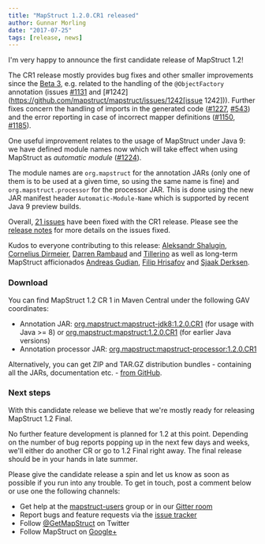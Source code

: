 ```yaml
---
title: "MapStruct 1.2.0.CR1 released"
author: Gunnar Morling
date: "2017-07-25"
tags: [release, news]
---
```


I'm very happy to announce the first candidate release of MapStruct 1.2!

The CR1 release mostly provides bug fixes and other smaller improvements since the [Beta 3](http://mapstruct.org/news/2017-06-02-mapstruct-1_2_0_Beta3-is-out/),
e.g. related to the handling of the `@ObjectFactory` annotation (issues [#1131](https://github.com/mapstruct/mapstruct/issues/1131) and [#1242](https://github.com/mapstruct/mapstruct/issues/1242[issue 1242])).
Further fixes concern the handling of imports in the generated code ([#1227](https://github.com/mapstruct/mapstruct/issues/1227), [#543](https://github.com/mapstruct/mapstruct/issues/543)) and the error reporting in case of incorrect mapper definitions ([#1150](https://github.com/mapstruct/mapstruct/issues/1150), [#1185](https://github.com/mapstruct/mapstruct/issues/1185)).

<!--more-->

One useful improvement relates to the usage of MapStruct under Java 9: we have defined module names now which will take effect when using MapStruct as _automatic module_ ([#1224](https://github.com/mapstruct/mapstruct/issues/1224)).

The module names are `org.mapstruct` for the annotation JARs (only one of them is to be used at a given time, so using the same name is fine) and `org.mapstruct.processor` for the processor JAR.
This is done using the new JAR manifest header `Automatic-Module-Name` which is supported by recent Java 9 preview builds.

Overall, [21 issues](https://github.com/mapstruct/mapstruct/milestone/22?closed=1) have been fixed with the CR1 release.
Please see the [release notes](https://github.com/mapstruct/mapstruct/releases/tag/1.2.0.CR1) for more details on the issues fixed.

Kudos to everyone contributing to this release: [Aleksandr Shalugin](https://github.com/shalugin), [Cornelius Dirmeier](https://github.com/cornzy),
[Darren Rambaud](https://github.com/xyzst) and [Tillerino](https://github.com/Tillerino) as well as long-term MapStruct afficionados [Andreas Gudian](https://github.com/agudian), [Filip Hrisafov](https://github.com/filiphr) and [Sjaak Derksen](https://github.com/sjaakd).

### Download

You can find MapStruct 1.2 CR 1 in Maven Central under the following GAV coordinates:

* Annotation JAR: [org.mapstruct:mapstruct-jdk8:1.2.0.CR1](http://search.maven.org/#artifactdetails|org.mapstruct|mapstruct-jdk8|1.2.0.CR1|jar) (for usage with Java >= 8) or [org.mapstruct:mapstruct:1.2.0.CR1](http://search.maven.org/#artifactdetails|org.mapstruct|mapstruct|1.2.0.CR1|jar) (for earlier Java versions)
* Annotation processor JAR: [org.mapstruct:mapstruct-processor:1.2.0.CR1](http://search.maven.org/#artifactdetails|org.mapstruct|mapstruct-processor|1.2.0.CR1|jar)

Alternatively, you can get ZIP and TAR.GZ distribution bundles - containing all the JARs, documentation etc. - [from GitHub](https://github.com/mapstruct/mapstruct/releases/tag/1.2.0.CR1).

### Next steps

With this candidate release we believe that we're mostly ready for releasing MapStruct 1.2 Final.

No further feature development is planned for 1.2 at this point.
Depending on the number of bug reports popping up in the next few days and weeks, we'll either do another CR or go to 1.2 Final right away.
The final release should be in your hands in late summer.

Please give the candidate release a spin and let us know as soon as possible if you run into any trouble.
To get in touch, post a comment below or use one the following channels:

* Get help at the [mapstruct-users](https://groups.google.com/forum/?fromgroups#!forum/mapstruct-users) group or in our [Gitter room](https://gitter.im/mapstruct/mapstruct-users)
* Report bugs and feature requests via the [issue tracker](https://github.com/mapstruct/mapstruct/issues)
* Follow [@GetMapStruct](https://twitter.com/GetMapStruct) on Twitter
* Follow MapStruct on [Google+](https://plus.google.com/u/0/118070742567787866481/posts)
